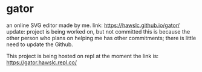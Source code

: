 # gator
an online SVG editor
made by me.
link: https://hawslc.github.io/gator/
update: project is being worked on, but not committed
this is because the other person who plans on helping me has other commitments; there is little need to update the Github.

This project is being hosted on  repl at the moment
the link is: https://gator.hawslc.repl.co/
